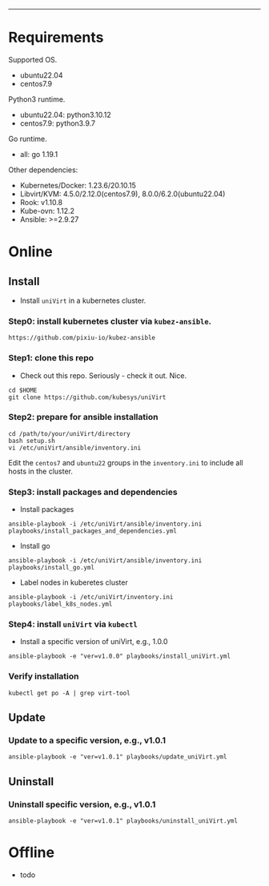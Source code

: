 
------------------------------------------------------------
# Requirements

Supported OS.

- ubuntu22.04
- centos7.9

Python3 runtime.

- ubuntu22.04: python3.10.12
- centos7.9: python3.9.7

Go runtime.

- all: go 1.19.1

Other dependencies:

- Kubernetes/Docker: 1.23.6/20.10.15
- Libvirt/KVM: 4.5.0/2.12.0(centos7.9), 8.0.0/6.2.0(ubuntu22.04)
- Rook: v1.10.8  
- Kube-ovn: 1.12.2        
- Ansible: >=2.9.27     

# Online

## Install
* Install `uniVirt` in a kubernetes cluster.

### Step0: install kubernetes cluster via `kubez-ansible`.
```
https://github.com/pixiu-io/kubez-ansible
```

### Step1: clone this repo
    
* Check out this repo. Seriously - check it out. Nice.

```
cd $HOME
git clone https://github.com/kubesys/uniVirt
```

### Step2: prepare for ansible installation

```
cd /path/to/your/uniVirt/directory
bash setup.sh
vi /etc/uniVirt/ansible/inventory.ini
```
Edit the `centos7` and `ubuntu22` groups in the `inventory.ini` to include all hosts in the cluster.

### Step3: install packages and dependencies

* Install packages

```
ansible-playbook -i /etc/uniVirt/ansible/inventory.ini playbooks/install_packages_and_dependencies.yml
```

* Install go

```
ansible-playbook -i /etc/uniVirt/ansible/inventory.ini playbooks/install_go.yml
```

* Label nodes in kuberetes cluster

```
ansible-playbook -i /etc/uniVirt/inventory.ini playbooks/label_k8s_nodes.yml
```

### Step4: install `uniVirt` via `kubectl`

* Install a specific version of uniVirt, e.g., 1.0.0

```
ansible-playbook -e "ver=v1.0.0" playbooks/install_uniVirt.yml
```

### Verify installation

```
kubectl get po -A | grep virt-tool
```

## Update

### Update to a specific version, e.g., v1.0.1

```
ansible-playbook -e "ver=v1.0.1" playbooks/update_uniVirt.yml
```


## Uninstall

### Uninstall specific version, e.g., v1.0.1

```
ansible-playbook -e "ver=v1.0.1" playbooks/uninstall_uniVirt.yml
```

# Offline

* todo